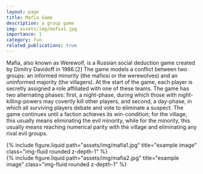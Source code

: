 ```yaml
---
layout: page
title: Mafia Game
description: a group game
img: assets/img/mafia1.jpg
importance: 1
category: fun
related_publications: true
---
```


Mafia, also known as Werewolf, is a Russian social deduction game created by Dimitry Davidoff in 1986.[2] The game models a conflict between two groups: an informed minority (the mafiosi or the werewolves) and an uninformed majority (the villagers). At the start of the game, each player is secretly assigned a role affiliated with one of these teams. The game has two alternating phases: first, a night-phase, during which those with night-killing-powers may covertly kill other players, and second, a day-phase, in which all surviving players debate and vote to eliminate a suspect. The game continues until a faction achieves its win-condition; for the village, this usually means eliminating the evil minority, while for the minority, this usually means reaching numerical parity with the village and eliminating any rival evil groups.

<div class="row">
    <div class="col-sm mt-3 mt-md-0">
        {% include figure.liquid path="assets/img/mafia1.jpg" title="example image" class="img-fluid rounded z-depth-1" %}
    </div>
    <div class="col-sm mt-3 mt-md-0">
        {% include figure.liquid path="assets/img/mafia2.jpg" title="example image" class="img-fluid rounded z-depth-1" %}
    </div>
</div>

